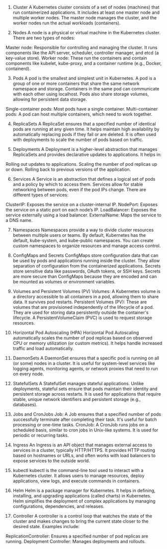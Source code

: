 1. Cluster
A Kubernetes cluster consists of a set of nodes (machines) that run containerized applications. It includes at least one master node and multiple worker nodes. The master node manages the cluster, and the worker nodes run the actual workloads (containers).

2. Nodes
A node is a physical or virtual machine in the Kubernetes cluster. There are two types of nodes:

Master node: Responsible for controlling and managing the cluster. It runs components like the API server, scheduler, controller manager, and etcd (a key-value store).
Worker node: These run the containers and contain components like kubelet, kube-proxy, and a container runtime (e.g., Docker, containerd).

3. Pods
A pod is the smallest and simplest unit in Kubernetes. A pod is a group of one or more containers that share the same network namespace and storage. Containers in the same pod can communicate with each other using localhost. Pods also share storage volumes, allowing for persistent data storage.

Single-container pods: Most pods have a single container.
Multi-container pods: A pod can host multiple containers, which need to work together.


4. ReplicaSets
A ReplicaSet ensures that a specified number of identical pods are running at any given time. It helps maintain high availability by automatically replacing pods if they fail or are deleted. It is often used with deployments to scale the number of pods based on traffic.


5. Deployments
A Deployment is a higher-level abstraction that manages ReplicaSets and provides declarative updates to applications. It helps in:

Rolling out updates to applications.
Scaling the number of pod replicas up or down.
Rolling back to previous versions of the application.


6. Services
A Service is an abstraction that defines a logical set of pods and a policy by which to access them. Services allow for stable networking between pods, even if the pod IPs change. There are different types of services:

ClusterIP: Exposes the service on a cluster-internal IP.
NodePort: Exposes the service on a static port on each node’s IP.
LoadBalancer: Exposes the service externally using a load balancer.
ExternalName: Maps the service to a DNS name.



7. Namespaces
Namespaces provide a way to divide cluster resources between multiple users or teams. By default, Kubernetes has the default, kube-system, and kube-public namespaces. You can create custom namespaces to organize resources and manage access control.


8. ConfigMaps and Secrets
ConfigMaps store configuration data that can be used by pods and applications running inside the cluster. They allow separation of configuration from the containerized applications.
Secrets store sensitive data like passwords, OAuth tokens, or SSH keys. Secrets are more secure than ConfigMaps because they are encoded and can be mounted as volumes or environment variables.


9. Volumes and Persistent Volumes (PV)
Volumes: A Kubernetes volume is a directory accessible to all containers in a pod, allowing them to share data. It survives pod restarts.
Persistent Volumes (PV): These are volumes that are provisioned independently of the lifecycle of a pod. They are used for storing data persistently outside the container's lifecycle. A PersistentVolumeClaim (PVC) is used to request storage resources.



10. Horizontal Pod Autoscaling (HPA)
Horizontal Pod Autoscaling automatically scales the number of pod replicas based on observed CPU or memory utilization (or custom metrics). It helps handle increased traffic and load automatically.

11. DaemonSets
A DaemonSet ensures that a specific pod is running on all (or some) nodes in a cluster. It is useful for system-level services like logging agents, monitoring agents, or network proxies that need to run on every node.

12. StatefulSets
A StatefulSet manages stateful applications. Unlike deployments, stateful sets ensure that pods maintain their identity and persistent storage across restarts. It is used for applications that require stable, unique network identifiers and persistent storage (e.g., databases).

13. Jobs and CronJobs
Job: A Job ensures that a specified number of pods successfully terminate after completing their task. It's useful for batch processing or one-time tasks.
CronJob: A CronJob runs jobs on a scheduled basis, similar to cron jobs in Unix-like systems. It is used for periodic or recurring tasks.


14. Ingress
An Ingress is an API object that manages external access to services in a cluster, typically HTTP/HTTPS. It provides HTTP routing based on hostnames or URLs, and often works with load balancers to expose services to the outside world.

15. kubectl
kubectl is the command-line tool used to interact with a Kubernetes cluster. It allows users to manage resources, deploy applications, view logs, and execute commands in containers.

16. Helm
Helm is a package manager for Kubernetes. It helps in defining, installing, and upgrading applications (called charts) in Kubernetes. Helm simplifies the deployment of complex applications by managing configurations, dependencies, and releases.

17. Controller
A controller is a control loop that watches the state of the cluster and makes changes to bring the current state closer to the desired state. Examples include:

ReplicationController: Ensures a specified number of pod replicas are running.
Deployment Controller: Manages deployments and rollouts.